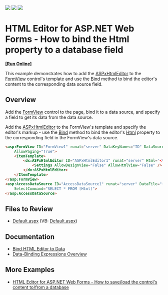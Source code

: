 <!-- default badges list -->
![](https://img.shields.io/endpoint?url=https://codecentral.devexpress.com/api/v1/VersionRange/128544996/13.1.4%2B)
[![](https://img.shields.io/badge/Open_in_DevExpress_Support_Center-FF7200?style=flat-square&logo=DevExpress&logoColor=white)](https://supportcenter.devexpress.com/ticket/details/E377)
[![](https://img.shields.io/badge/📖_How_to_use_DevExpress_Examples-e9f6fc?style=flat-square)](https://docs.devexpress.com/GeneralInformation/403183)
<!-- default badges end -->
# HTML Editor for ASP.NET Web Forms - How to bind the Html property to a database field
<!-- run online -->
**[[Run Online]](https://codecentral.devexpress.com/e377/)**
<!-- run online end -->

This example demonstrates how to add the [ASPxHtmlEditor](https://docs.devexpress.com/AspNet/DevExpress.Web.ASPxHtmlEditor.ASPxHtmlEditor) to the [FormView](https://learn.microsoft.com/en-us/dotnet/api/system.web.ui.webcontrols.formview?view=netframework-4.8.1) control's template and use the [Bind](https://learn.microsoft.com/en-us/previous-versions/aspnet/ms178366(v=vs.100)#using-the-bind-method) method to bind the editor's content to the corresponding data source field.

## Overview

Add the [FormView](https://learn.microsoft.com/en-us/dotnet/api/system.web.ui.webcontrols.formview?view=netframework-4.8.1) control to the page, bind it to a data source, and specify a field to get its data from the data source.

Add the [ASPxHtmlEditor](https://docs.devexpress.com/AspNet/DevExpress.Web.ASPxHtmlEditor.ASPxHtmlEditor) to the FormView's template and specify the editor's markup - use the [Bind](https://learn.microsoft.com/en-us/previous-versions/aspnet/ms178366(v=vs.100)#using-the-bind-method) method to bind the editor's [Html](https://docs.devexpress.com/AspNet/DevExpress.Web.ASPxHtmlEditor.ASPxHtmlEditor.Html) property to the corresponding field in the FormView's data source.

```aspx
<asp:FormView ID="FormView1" runat="server" DataKeyNames="ID" DataSourceID="AccessDataSource1"
    AllowPaging="True">
    <ItemTemplate>
        <dx:ASPxHtmlEditor ID="ASPxHtmlEditor1" runat="server" Html='<%# Bind("Html") %>'>
            <Settings AllowDesignView="False" AllowHtmlView="False" />
        </dx:ASPxHtmlEditor>
    </ItemTemplate>
</asp:FormView>
<asp:AccessDataSource ID="AccessDataSource1" runat="server" DataFile="~/App_Data/HtmlEditorSampleDB.mdb"
    SelectCommand="SELECT * FROM [Html]">
</asp:AccessDataSource>
```

## Files to Review

* [Default.aspx](./CS/WebSite/Default.aspx) (VB: [Default.aspx](./VB/WebSite/Default.aspx))

## Documentation

* [Bind HTML Editor to Data](https://docs.devexpress.com/AspNet/7516/components/html-editor/concepts/get-and-set-html/data-binding)
* [Data-Binding Expressions Overview](https://learn.microsoft.com/en-us/previous-versions/aspnet/ms178366(v=vs.100))

## More Examples

* [HTML Editor for ASP.NET Web Forms - How to save/load the control's content to/from a database](https://github.com/DevExpress-Examples/how-to-save-load-content-of-the-aspxhtmleditor-within-a-database-e2225)
